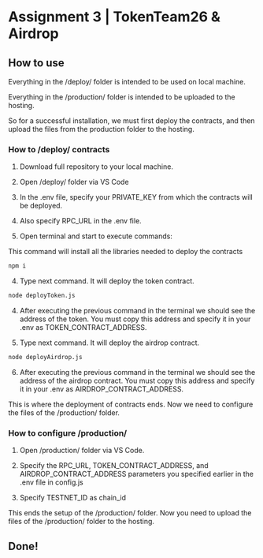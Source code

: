 # Assignment 3 | TokenTeam26 & Airdrop

## How to use

Everything in the /deploy/ folder is intended to be used on local machine.

Everything in the /production/ folder is intended to be uploaded to the hosting.

So for a successful installation, we must first deploy the contracts, and then upload the files from the production folder to the hosting.

### How to /deploy/ contracts

1. Download full repository to your local machine.

2. Open /deploy/ folder via VS Code

3. In the .env file, specify your PRIVATE_KEY from which the contracts will be deployed.

3. Also specify RPC_URL in the .env file.

3. Open terminal and start to execute commands:

This command will install all the libraries needed to deploy the contracts

```bash
npm i
```

4. Type next command. It will deploy the token contract.

```bash
node deployToken.js
```

4. Аfter executing the previous command in the terminal we should see the address of the token. You must copy this address and specify it in your .env as TOKEN_CONTRACT_ADDRESS.

5. Type next command. It will deploy the airdrop contract.

```bash
node deployAirdrop.js
```

6. Аfter executing the previous command in the terminal we should see the address of the airdrop contract. You must copy this address and specify it in your .env as AIRDROP_CONTRACT_ADDRESS.

This is where the deployment of contracts ends. Now we need to configure the files of the /production/ folder.

### How to configure /production/

1. Open /production/ folder via VS Code.

2. Specify the RPC_URL, TOKEN_CONTRACT_ADDRESS, and AIRDROP_CONTRACT_ADDRESS parameters you specified earlier in the .env file in config.js

3. Specify TESTNET_ID as chain_id

This ends the setup of the /production/ folder. Now you need to upload the files of the /production/ folder to the hosting.

## Done!
